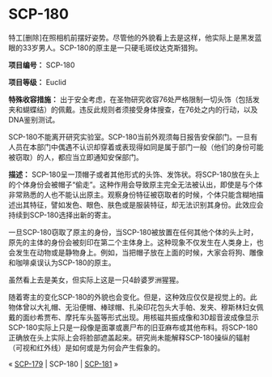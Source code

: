 # SCP-180
                        




特工[删除]在照相机前摆好姿势。尽管他的外貌看上去是这样，他实际上是黑发蓝眼的33岁男人。SCP-180的原主是一只硬毛斑纹达克斯猎狗。



**项目编号：** SCP-180

**项目等级：** Euclid

**特殊收容措施：** 出于安全考虑，在圣物研究收容76处严格限制一切头饰（包括发夹和蝴蝶结）的佩戴。违反此规则者须接受身体搜查，在76处之内的行动，以及DNA鉴别测试。

SCP-180不能离开研究实验室。SCP-180当前外观须每日报告安保部门。一旦有人员在本部门中偶遇不认识却穿着或表现得如同是属于部门一般（他们的身份可能被窃取）的人，都应当立即通知安保部门。

**描述：** SCP-180呈一顶帽子或者其他形式的头饰、发饰状。将SCP-180放在头上的个体身份会被帽子“偷走”。这种作用会导致原主完全无法被认出，即使是与个体非常熟悉的人也不能认出原主。观察身份特征被窃取者的时候，个体只能含糊地描述出其特征，譬如发色、眼色、肤色或是服装特征，却无法识别其身份。此效应会持续到SCP-180选择出新的寄主。

一旦SCP-180窃取了原主的身份，当SCP-180被放置在任何其他个体的头上时，原先的主体的身份会被刻印在第二个主体身上。这种现象不仅发生在人类身上，也会发生在动物或是静物身上。例如，当把帽子放在上面的时候，大家会将狗、雕像和咖啡桌误认为SCP-180的原主。



虽然看上去是美女，但实际上这是一只4龄婆罗洲猩猩。



随着寄主的变化SCP-180的外貌也会变化。但是，这种效应仅仅是视觉上的。此物体曾以大礼帽、无沿便帽、棒球帽、扎染印花包头大手帕、发夹、穆斯林妇女佩戴的面纱希贾布、摩托车头盔等形式出现。用核磁共振成像和3D超音波成像显示SCP-180实际上只是一段像是面罩或裹尸布的旧亚麻布或其他布料。将SCP-180正确放在头上实际上会将脸部遮盖起来。研究尚未能解释SCP-180操纵的辐射（可视和红外线）是如何或是为何会产生假象的。



« [SCP-179](/scp-179) | SCP-180 | [SCP-181](/scp-181) »





                    